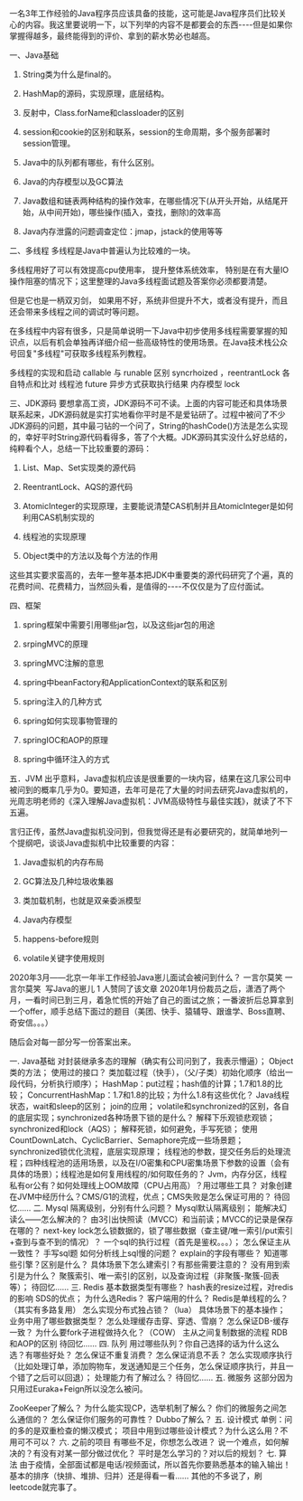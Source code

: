 一名3年工作经验的Java程序员应该具备的技能，这可能是Java程序员们比较关心的内容。我这里要说明一下，以下列举的内容不是都要会的东西----但是如果你掌握得越多，最终能得到的评价、拿到的薪水势必也越高。

一、Java基础
1. String类为什么是final的。

2. HashMap的源码，实现原理，底层结构。

3. 反射中，Class.forName和classloader的区别

4. session和cookie的区别和联系，session的生命周期，多个服务部署时session管理。

5. Java中的队列都有哪些，有什么区别。

6. Java的内存模型以及GC算法

7. Java数组和链表两种结构的操作效率，在哪些情况下(从开头开始，从结尾开始，从中间开始)，哪些操作(插入，查找，删除)的效率高

8. Java内存泄露的问题调查定位：jmap，jstack的使用等等

二、多线程
多线程是Java中普遍认为比较难的一块。

多线程用好了可以有效提高cpu使用率， 提升整体系统效率， 特别是在有大量IO操作阻塞的情况下；这里整理的Java多线程面试题及答案你必须都要清楚。

但是它也是一柄双刃剑， 如果用不好，系统非但提升不大，或者没有提升，而且还会带来多线程之间的调试时等问题。

在多线程中内容有很多，只是简单说明一下Java中初步使用多线程需要掌握的知识点，以后有机会单独再详细介绍一些高级特性的使用场景。在Java技术栈公众号回复"多线程"可获取多线程系列教程。

多线程的实现和启动
callable 与 runable 区别
syncrhoized ，reentrantLock 各自特点和比对
线程池
future 异步方式获取执行结果
内存模型
lock


三、JDK源码
要想拿高工资，JDK源码不可不读。上面的内容可能还和具体场景联系起来，JDK源码就是实打实地看你平时是不是爱钻研了。过程中被问了不少JDK源码的问题，其中最刁钻的一个问了，String的hashCode()方法是怎么实现的，幸好平时String源代码看得多，答了个大概。JDK源码其实没什么好总结的，纯粹看个人，总结一下比较重要的源码：

1. List、Map、Set实现类的源代码

2. ReentrantLock、AQS的源代码

3. AtomicInteger的实现原理，主要能说清楚CAS机制并且AtomicInteger是如何利用CAS机制实现的

4. 线程池的实现原理

5. Object类中的方法以及每个方法的作用

这些其实要求蛮高的，去年一整年基本把JDK中重要类的源代码研究了个遍，真的花费时间、花费精力，当然回头看，是值得的----不仅仅是为了应付面试。







四、框架
1. spring框架中需要引用哪些jar包，以及这些jar包的用途

2. srpingMVC的原理

3. springMVC注解的意思

4. spring中beanFactory和ApplicationContext的联系和区别

5. spring注入的几种方式

6. spring如何实现事物管理的

7. springIOC和AOP的原理

8. spring中循环注入的方式

五．JVM
出乎意料，Java虚拟机应该是很重要的一块内容，结果在这几家公司中被问到的概率几乎为0。要知道，去年可是花了大量的时间去研究Java虚拟机的，光周志明老师的《深入理解Java虚拟机：JVM高级特性与最佳实践》，就读了不下五遍。

言归正传，虽然Java虚拟机没问到，但我觉得还是有必要研究的，就简单地列一个提纲吧，谈谈Java虚拟机中比较重要的内容：

1. Java虚拟机的内存布局

2. GC算法及几种垃圾收集器

3. 类加载机制，也就是双亲委派模型

4. Java内存模型

5. happens-before规则

6. volatile关键字使用规则







2020年3月——北京一年半工作经验Java崽儿面试会被问到什么？
一言尔莫笑
一言尔莫笑
​
写Java的崽儿
1 人赞同了该文章
2020年1月份裁员之后，潇洒了两个月，一看时间已到三月，着急忙慌的开始了自己的面试之旅；一番波折后总算拿到一个offer，顺手总结下面过的题目（美团、快手、猿辅导、跟谁学、Boss直聘、奇安信。。。）

随后会对每一部分写一份答案出来。

一. Java基础
对封装继承多态的理解（确实有公司问到了，我表示懵逼）；
Object类的方法；
使用过的接口？
类加载过程（快手），（父/子类）初始化顺序（给出一段代码，分析执行顺序）；
HashMap：put过程；hash值的计算；1.7和1.8的比较；
ConcurrentHashMap：1.7和1.8的比较；为什么1.8有这些优化？
Java线程状态，wait和sleep的区别；
join的应用；
volatile和synchronized的区别，各自的底层实现；synchronized各种场景下锁的是什么？
解释下乐观锁悲观锁；synchronized和lock（AQS）；
解释死锁，如何避免，手写死锁；
使用CountDownLatch、CyclicBarrier、Semaphore完成一些场景题；
synchronized锁优化流程，底层实现原理；
线程池的参数，提交任务后的处理流程；四种线程池的适用场景，以及在I/O密集和CPU密集场景下参数的设置（会有具体的场景）；线程池是如何复用线程的/如何取任务的？
Jvm，内存分区，线程私有or公有？如何处理线上OOM故障（CPU占用高）？用过哪些工具？
对象创建在JVM中经历什么？CMS/G1的流程，优点；CMS失败是怎么保证可用的？
待回忆……
二. Mysql
隔离级别，分别有什么问题？
Mysql默认隔离级别；
能解决幻读么——怎么解决的？
由3引出快照读（MVCC）和当前读；MVCC的记录是保存在哪的？
next-key lock怎么锁数据的，锁了哪些数据（查主键/唯一索引/put索引+查到与查不到的情况）？
一个sql的执行过程（首先是鉴权。。。）；
怎么保证主从一致性？
手写sql题
如何分析线上sql慢的问题？
explain的字段有哪些？
知道哪些引擎？区别是什么？
具体场景下怎么建索引？有那些需要注意的？
没有用到索引是为什么？
聚簇索引、唯一索引的区别，以及查询过程（非聚簇-聚簇-回表等）；
待回忆……
三. Redis
基本数据类型有哪些？
hash表的resize过程，对redis的影响
SDS的优点；
为什么选Redis？
客户端用的什么？
Redis是单线程的么？（其实有多路复用）
怎么实现分布式独占锁？（lua）
具体场景下的基本操作；
业务中用了哪些数据类型？
怎么处理缓存击穿、穿透、雪崩？
怎么保证DB-缓存一致？
为什么要fork子进程做持久化？（COW）
主从之间复制数据的流程
RDB和AOP的区别
待回忆……
四. 队列
用过哪些队列？你自己选择的话为什么这么选？有哪些好处？
怎么保证不重复消费？
怎么保证消息不丢？
怎么实现顺序执行（比如处理订单，添加购物车，发送通知是三个任务，怎么保证顺序执行，并且一个错了之后可以回退）；
处理能力有了解过么？
待回忆……
五. 微服务
这部分因为只用过Euraka+Feign所以没怎么被问。

ZooKeeper了解么？
为什么能实现CP，选举机制了解么？
你们的微服务之间怎么通信的？
怎么保证你们服务的可靠性？
Dubbo了解么？
五. 设计模式
单例：问的多的是双重检查的懒汉模式；
项目中用到过哪些设计模式？为什么这么用？不用可不可以？
六. 之前的项目
有哪些不足，你想怎么改进？
说一个难点，如何解决的？有没有对某一部分做过优化？
平时是怎么学习的？对以后的规划？
七. 算法
由于疫情，全部面试都是电话/视频面试，所以首先你要熟悉基本的输入输出！
基本的排序（快排、堆排、归并）还是得看一看……
其他的不多说了，刷leetcode就完事了。











